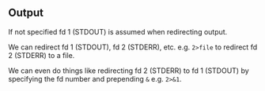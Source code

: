 ## Output

If not specified fd 1 (STDOUT) is assumed when redirecting output.

We can redirect fd 1 (STDOUT), fd 2 (STDERR), etc. e.g. `2>file` to redirect fd 2 (STDERR) to a file.

We can even do things like redirecting fd 2 (STDERR) to fd 1 (STDOUT) by specifying the fd number and prepending `&` e.g. `2>&1`.